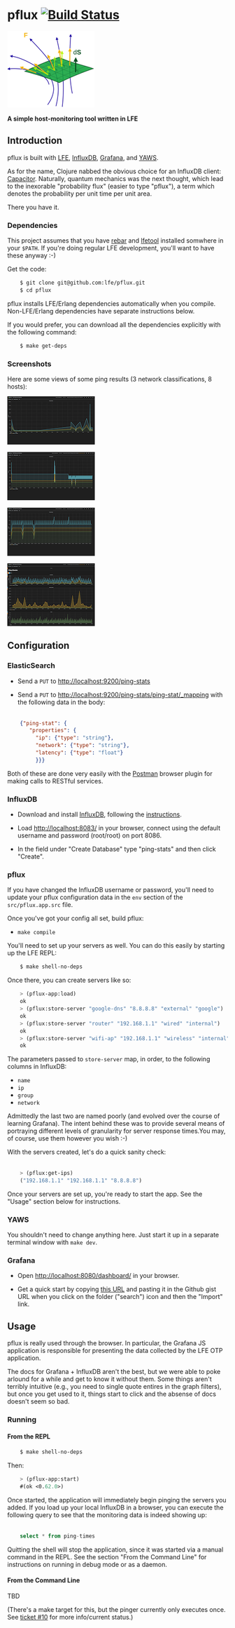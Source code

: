 # pflux [![Build Status](https://travis-ci.org/lfe/pflux.png?branch=master)](https://travis-ci.org/lfe/pflux)

<img src="resources/images/pflux-small.png"/>

**A simple host-monitoring tool written in LFE**


## Introduction

pflux is built with [LFE](https://github.com/rvirding/lfe),
[InfluxDB](http://influxdb.com/download/),
[Grafana](http://grafana.org/), and [YAWS](http://yaws.hyber.org/).

As for the name, Clojure nabbed the obvious choice for an InfluxDB
client: [Capacitor](https://github.com/olauzon/capacitor).
Naturally, quantum mechanics was the next thought, which lead to the
inexorable "probability flux" (easier to type "pflux"), a term which denotes
the probability per unit time per unit area.

There you have it.


### Dependencies

This project assumes that you have [rebar](https://github.com/rebar/rebar)
and [lfetool](https://github.com/lfe/lfetool) installed somwhere in your
``$PATH``. If you're doing regular LFE development, you'll want to have 
these anyway :-)

Get the code:

```bash
    $ git clone git@github.com:lfe/pflux.git
    $ cd pflux
```

pflux installs LFE/Erlang dependencies automatically when you compile.
Non-LFE/Erlang dependencies have separate instructions below.

If you would prefer, you can download all the dependencies explicitly
with the following command:

```bash
    $ make get-deps
```


### Screenshots

Here are some views of some ping results (3 network classifications, 8
hosts):

<a href="resources/images/Screenshot-2014-05-26-16.58.31.png"><img src="resources/images/Screenshot-2014-05-26-16.58.31-small.png" /></a>

<a href="resources/images/Screenshot-2014-05-26-16.59.04.png"><img src="resources/images/Screenshot-2014-05-26-16.59.04-small.png" /></a>

<a href="resources/images/Screenshot-2014-05-26-16.59.42.png"><img src="resources/images/Screenshot-2014-05-26-16.59.42-small.png" /></a>

<a href="resources/images/Screenshot-2014-05-26-23.03.59.png"><img src="resources/images/Screenshot-2014-05-26-23.03.59-small.png" /></a>


## Configuration

### ElasticSearch

* Send a ``PUT`` to [http://localhost:9200/ping-stats](http://localhost:9200/ping-stats)

* Send a ``PUT`` to [http://localhost:9200/ping-stats/ping-stat/_mapping](http://localhost:9200/ping-stats/ping-stat/_mapping)
  with the following data in the body:

```json

    {"ping-stat": {
       "properties": {
         "ip": {"type": "string"},
         "network": {"type": "string"},
         "latency": {"type": "float"}
         }}}
```

Both of these are done very easily with the [Postman](http://www.getpostman.com/) browser
plugin for making calls to RESTful services.


### InfluxDB

* Download and install [InfluxDB](http://influxdb.com/download/), following
  the
  [instructions](http://influxdb.com/docs/v0.7/introduction/installation.html).

* Load [http://localhost:8083/](http://localhost:8083/) in your browser,
  connect using the default username and password (root/root) on port 8086.

* In the field under "Create Database" type "ping-stats" and then click
  "Create".


### pflux

If you have changed the InfluxDB username or password, you'll need to update
your pflux configuration data in the ``env`` section of the
``src/pflux.app.src`` file.

Once you've got your config all set, build pflux:

* ``make compile``

You'll need to set up your servers as well. You can do this easily by
starting up the LFE REPL:

```bash
    $ make shell-no-deps
```

Once there, you can create servers like so:

```cl
    > (pflux-app:load)
    ok
    > (pflux:store-server "google-dns" "8.8.8.8" "external" "google")
    ok
    > (pflux:store-server "router" "192.168.1.1" "wired" "internal")
    ok
    > (pflux:store-server "wifi-ap" "192.168.1.1" "wireless" "internal")
    ok
```

The parameters passed to ``store-server`` map, in order, to the following
columns in InfluxDB:
 * ``name``
 * ``ip``
 * ``group``
 * ``network``

Admittedly the last two are named poorly (and evolved over the course of learning Grafana). 
The intent behind these was to provide several means of portraying different levels
of granularity for server response times.You may, of course, use them however you wish :-)

With the servers created, let's do a quick sanity check:

```cl

    > (pflux:get-ips)
    ("192.168.1.1" "192.168.1.1" "8.8.8.8")
```

Once your servers are set up, you're ready to start the app. See the "Usage" section
below for instructions.

### YAWS

You shouldn't need to change anything here. Just start it up in a separate
terminal window with ``make dev``.


### Grafana

* Open [http://localhost:8080/dashboard/](http://localhost:8080/dashboard/)
  in your browser.

* Get a quick start by copying
  <a href="https://gist.github.com/anonymous/0114d215a91ddfd7f76f">this
  URL</a> and pasting it in the Github gist URL when you click on the folder
  ("search") icon and then the "Import" link.


## Usage

pflux is really used through the browser. In particular, the Grafana JS application
is responsible for presenting the data collected by the LFE OTP application.

The docs for Grafana + InfluxDB aren't the best, but we were able to poke arlound
for a while and get to know it without them. Some things aren't terribly intuitive
(e.g., you need to single quote entires in the graph filters), but once you get
used to it, things start to click and the absense of docs doesn't seem so bad.


### Running

#### From the REPL

```bash
    $ make shell-no-deps
```

Then:

```cl
    > (pflux-app:start)
    #(ok <0.62.0>)
```

Once started, the application will immediately begin pinging the servers
you added. If you load up your local InfluxDB in a browser, you can
execute the following query to see that the monitoring data is indeed
showing up:

```sql

    select * from ping-times
```

Quitting the shell will stop the application, since it was started via
a manual command in the REPL. See the section "From the Command Line" for
instructions on running in debug mode or as a daemon.


#### From the Command Line

TBD

(There's a make target for this, but the pinger currently only executes once. See
[ticket #10](https://github.com/lfe/pflux/issues/10) for more info/current status.)
